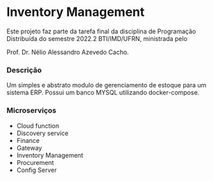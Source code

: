 # Inventory Management

Este projeto faz parte da tarefa final da disciplina de Programação Distribuída do semestre 2022.2 BTI/IMD/UFRN, ministrada pelo

Prof. Dr. Nélio Alessandro Azevedo Cacho.

### Descrição 

Um simples e abstrato modulo de gerenciamento de estoque para um sistema ERP. Possui um banco MYSQL utilizando docker-compose.

### Microserviços 
- Cloud function
- Discovery service
- Finance
- Gateway
- Inventory Management
- Procurement
- Config Server
